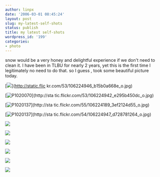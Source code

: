 ```yaml
---
author: linpx
date: '2006-03-01 08:45:24'
layout: post
slug: my-latest-self-shots
status: publish
title: my latest self-shots
wordpress_id: '199'
categories:
- photo
---
```


snow would be a very honey and delightful experience if we don't need to clean
it. I have been in TLBU for nearly 2 years, yet this is the first time I
legitimately no need to do that. so I guess , took some beautiful picture
today.

  
  
[![](http://static.flickr.com/53/106224946_b15b0a668e.jpg)](http://static.flic
kr.com/53/106224946_b15b0a668e_o.jpg)

  

  

  
  
  
  
[![P1020070](http://static.flickr.com/53/106224942_e295b450dc.jpg)](http://sta
tic.flickr.com/53/106224942_e295b450dc_o.jpg)

  
  
  
  
  
  
[![P1020137](http://static.flickr.com/55/106224189_3ef2124d55.jpg)](http://sta
tic.flickr.com/55/106224189_3ef2124d55_o.jpg)

  
  
  
[![P1020137](http://static.flickr.com/54/106224947_d728781264.jpg)](http://sta
tic.flickr.com/54/106224947_d728781264_o.jpg)

  

![](http://static.flickr.com/36/106751809_217a735875.jpg?v=0)

  
  

![](http://static.flickr.com/49/106751575_2cdac6c5ee.jpg?v=0)

  

  

![](http://static.flickr.com/36/106751437_4b19217338.jpg?v=0)

  

![](http://static.flickr.com/51/106660906_607487a048.jpg?v=0)

  
  

![](http://static.flickr.com/53/106659429_f30d82aeac.jpg?v=0)

  
  

![](http://static.flickr.com/55/106751876_4eb55664f5.jpg?v=0)

  
  
  

